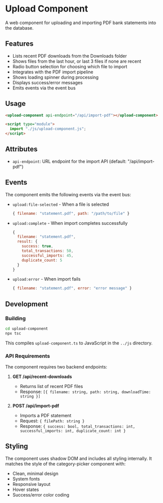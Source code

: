 # Upload Component

A web component for uploading and importing PDF bank statements into the database.

## Features

- Lists recent PDF downloads from the Downloads folder
- Shows files from the last hour, or last 3 files if none are recent
- Radio button selection for choosing which file to import
- Integrates with the PDF import pipeline
- Shows loading spinner during processing
- Displays success/error messages
- Emits events via the event bus

## Usage

```html
<upload-component api-endpoint="/api/import-pdf"></upload-component>

<script type="module">
  import "./js/upload-component.js";
</script>
```

## Attributes

- `api-endpoint`: URL endpoint for the import API (default: "/api/import-pdf")

## Events

The component emits the following events via the event bus:

- `upload:file-selected` - When a file is selected
  ```js
  { filename: "statement.pdf", path: "/path/to/file" }
  ```

- `upload:complete` - When import completes successfully
  ```js
  {
    filename: "statement.pdf",
    result: {
      success: true,
      total_transactions: 50,
      successful_imports: 45,
      duplicate_count: 5
    }
  }
  ```

- `upload:error` - When import fails
  ```js
  { filename: "statement.pdf", error: "error message" }
  ```

## Development

### Building

```bash
cd upload-component
npx tsc
```

This compiles `upload-component.ts` to JavaScript in the `../js` directory.

### API Requirements

The component requires two backend endpoints:

1. **GET /api/recent-downloads**
   - Returns list of recent PDF files
   - Response: `[{ filename: string, path: string, downloadTime: string }]`

2. **POST /api/import-pdf**
   - Imports a PDF statement
   - Request: `{ filePath: string }`
   - Response: `{ success: bool, total_transactions: int, successful_imports: int, duplicate_count: int }`

## Styling

The component uses shadow DOM and includes all styling internally. It matches the style of the category-picker component with:

- Clean, minimal design
- System fonts
- Responsive layout
- Hover states
- Success/error color coding
